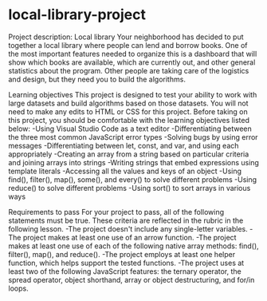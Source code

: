 # local-library-project

Project description: Local library
Your neighborhood has decided to put together a local library where people can lend and borrow books. One of the most important features needed to organize this is a dashboard that will show which books are available, which are currently out, and other general statistics about the program.
Other people are taking care of the logistics and design, but they need you to build the algorithms.

Learning objectives
This project is designed to test your ability to work with large datasets and build algorithms based on those datasets. You will not need to make any edits to HTML or CSS for this project. Before taking on this project, you should be comfortable with the learning objectives listed below:
-Using Visual Studio Code as a text editor
-Differentiating between the three most common JavaScript error types
-Solving bugs by using error messages
-Differentiating between let, const, and var, and using each appropriately
-Creating an array from a string based on particular criteria and joining arrays into strings
-Writing strings that embed expressions using template literals
-Accessing all the values and keys of an object
-Using find(), filter(), map(), some(), and every() to solve different problems
-Using reduce() to solve different problems
-Using sort() to sort arrays in various ways

Requirements to pass
For your project to pass, all of the following statements must be true. These criteria are reflected in the rubric in the following lesson.
-The project doesn't include any single-letter variables.
-The project makes at least one use of an arrow function.
-The project makes at least one use of each of the following native array methods: find(), filter(), map(), and reduce().
-The project employs at least one helper function, which helps support the tested functions.
-The project uses at least two of the following JavaScript features: the ternary operator, the spread operator, object shorthand, array or object destructuring, and for/in loops.
